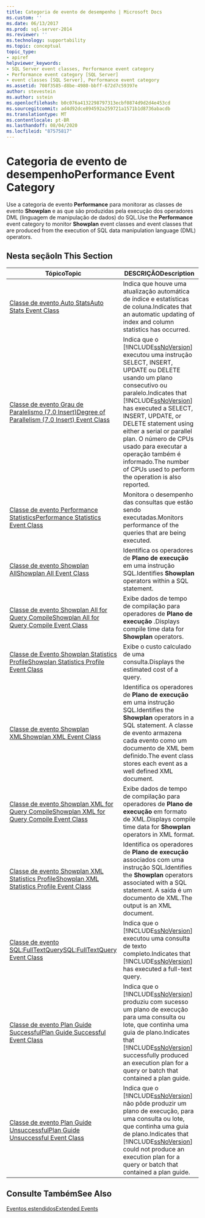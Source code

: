 ```yaml
---
title: Categoria de evento de desempenho | Microsoft Docs
ms.custom: ''
ms.date: 06/13/2017
ms.prod: sql-server-2014
ms.reviewer: ''
ms.technology: supportability
ms.topic: conceptual
topic_type:
- apiref
helpviewer_keywords:
- SQL Server event classes, Performance event category
- Performance event category [SQL Server]
- event classes [SQL Server], Performance event category
ms.assetid: 708f3585-d8be-4980-bbff-672d7c59397e
author: stevestein
ms.author: sstein
ms.openlocfilehash: b0c076a4132298797313ecbf0874d9d2d4e453cd
ms.sourcegitcommit: ad4d92dce894592a259721a1571b1d8736abacdb
ms.translationtype: MT
ms.contentlocale: pt-BR
ms.lasthandoff: 08/04/2020
ms.locfileid: "87575817"
---
```

# <a name="performance-event-category"></a><span data-ttu-id="0587a-102">Categoria de evento de desempenho</span><span class="sxs-lookup"><span data-stu-id="0587a-102">Performance Event Category</span></span>
  <span data-ttu-id="0587a-103">Use a categoria de evento **Performance** para monitorar as classes de evento **Showplan** e as que são produzidas pela execução dos operadores DML (linguagem de manipulação de dados) do SQL.</span><span class="sxs-lookup"><span data-stu-id="0587a-103">Use the **Performance** event category to monitor **Showplan** event classes and event classes that are produced from the execution of SQL data manipulation language (DML) operators.</span></span>  
  
## <a name="in-this-section"></a><span data-ttu-id="0587a-104">Nesta seção</span><span class="sxs-lookup"><span data-stu-id="0587a-104">In This Section</span></span>  
  
|<span data-ttu-id="0587a-105">Tópico</span><span class="sxs-lookup"><span data-stu-id="0587a-105">Topic</span></span>|<span data-ttu-id="0587a-106">DESCRIÇÃO</span><span class="sxs-lookup"><span data-stu-id="0587a-106">Description</span></span>|  
|-----------|-----------------|  
|[<span data-ttu-id="0587a-107">Classe de evento Auto Stats</span><span class="sxs-lookup"><span data-stu-id="0587a-107">Auto Stats Event Class</span></span>](auto-stats-event-class.md)|<span data-ttu-id="0587a-108">Indica que houve uma atualização automática de índice e estatísticas de coluna.</span><span class="sxs-lookup"><span data-stu-id="0587a-108">Indicates that an automatic updating of index and column statistics has occurred.</span></span>|  
|[<span data-ttu-id="0587a-109">Classe de evento Grau de Paralelismo &#40;7.0 Insert&#41;</span><span class="sxs-lookup"><span data-stu-id="0587a-109">Degree of Parallelism &#40;7.0 Insert&#41; Event Class</span></span>](degree-of-parallelism-7-0-insert-event-class.md)|<span data-ttu-id="0587a-110">Indica que o [!INCLUDE[ssNoVersion](../../includes/ssnoversion-md.md)] executou uma instrução  SELECT, INSERT, UPDATE ou DELETE usando um plano consecutivo ou paralelo.</span><span class="sxs-lookup"><span data-stu-id="0587a-110">Indicates that [!INCLUDE[ssNoVersion](../../includes/ssnoversion-md.md)] has executed a SELECT, INSERT, UPDATE, or DELETE statement using either a serial or parallel plan.</span></span> <span data-ttu-id="0587a-111">O número de CPUs usado para executar a operação também é informado.</span><span class="sxs-lookup"><span data-stu-id="0587a-111">The number of CPUs used to perform the operation is also reported.</span></span>|  
|[<span data-ttu-id="0587a-112">Classe de evento Performance Statistics</span><span class="sxs-lookup"><span data-stu-id="0587a-112">Performance Statistics Event Class</span></span>](performance-statistics-event-class.md)|<span data-ttu-id="0587a-113">Monitora o desempenho das consultas que estão sendo executadas.</span><span class="sxs-lookup"><span data-stu-id="0587a-113">Monitors performance of the queries that are being executed.</span></span>|  
|[<span data-ttu-id="0587a-114">Classe de evento Showplan All</span><span class="sxs-lookup"><span data-stu-id="0587a-114">Showplan All Event Class</span></span>](showplan-all-event-class.md)|<span data-ttu-id="0587a-115">Identifica os operadores de **Plano de execução** em uma instrução SQL.</span><span class="sxs-lookup"><span data-stu-id="0587a-115">Identifies **Showplan** operators within a SQL statement.</span></span>|  
|[<span data-ttu-id="0587a-116">Classe de evento Showplan All for Query Compile</span><span class="sxs-lookup"><span data-stu-id="0587a-116">Showplan All for Query Compile Event Class</span></span>](showplan-all-for-query-compile-event-class.md)|<span data-ttu-id="0587a-117">Exibe dados de tempo de compilação para operadores de **Plano de execução** .</span><span class="sxs-lookup"><span data-stu-id="0587a-117">Displays compile time data for **Showplan** operators.</span></span>|  
|[<span data-ttu-id="0587a-118">Classe de Evento Showplan Statistics Profile</span><span class="sxs-lookup"><span data-stu-id="0587a-118">Showplan Statistics Profile Event Class</span></span>](showplan-statistics-profile-event-class.md)|<span data-ttu-id="0587a-119">Exibe o custo calculado de uma consulta.</span><span class="sxs-lookup"><span data-stu-id="0587a-119">Displays the estimated cost of a query.</span></span>|  
|[<span data-ttu-id="0587a-120">Classe de evento Showplan XML</span><span class="sxs-lookup"><span data-stu-id="0587a-120">Showplan XML Event Class</span></span>](showplan-xml-event-class.md)|<span data-ttu-id="0587a-121">Identifica os operadores de **Plano de execução** em uma instrução SQL.</span><span class="sxs-lookup"><span data-stu-id="0587a-121">Identifies the **Showplan** operators in a SQL statement.</span></span> <span data-ttu-id="0587a-122">A classe de evento armazena cada evento como um documento de XML bem definido.</span><span class="sxs-lookup"><span data-stu-id="0587a-122">The event class stores each event as a well defined XML document.</span></span>|  
|[<span data-ttu-id="0587a-123">Classe de evento Showplan XML for Query Compile</span><span class="sxs-lookup"><span data-stu-id="0587a-123">Showplan XML for Query Compile Event Class</span></span>](showplan-xml-for-query-compile-event-class.md)|<span data-ttu-id="0587a-124">Exibe dados de tempo de compilação para operadores de **Plano de execução** em formato de XML.</span><span class="sxs-lookup"><span data-stu-id="0587a-124">Displays compile time data for **Showplan** operators in XML format.</span></span>|  
|[<span data-ttu-id="0587a-125">Classe de evento Showplan XML Statistics Profile</span><span class="sxs-lookup"><span data-stu-id="0587a-125">Showplan XML Statistics Profile Event Class</span></span>](showplan-xml-statistics-profile-event-class.md)|<span data-ttu-id="0587a-126">Identifica os operadores de **Plano de execução** associados com uma instrução SQL.</span><span class="sxs-lookup"><span data-stu-id="0587a-126">Identifies the **Showplan** operators associated with a SQL statement.</span></span> <span data-ttu-id="0587a-127">A saída é um documento de XML.</span><span class="sxs-lookup"><span data-stu-id="0587a-127">The output is an XML document.</span></span>|  
|[<span data-ttu-id="0587a-128">Classe de evento SQL:FullTextQuery</span><span class="sxs-lookup"><span data-stu-id="0587a-128">SQL:FullTextQuery Event Class</span></span>](sql-fulltextquery-event-class.md)|<span data-ttu-id="0587a-129">Indica que o [!INCLUDE[ssNoVersion](../../includes/ssnoversion-md.md)] executou uma consulta de texto completo.</span><span class="sxs-lookup"><span data-stu-id="0587a-129">Indicates that [!INCLUDE[ssNoVersion](../../includes/ssnoversion-md.md)] has executed a full-text query.</span></span>|  
|[<span data-ttu-id="0587a-130">Classe de evento Plan Guide Successful</span><span class="sxs-lookup"><span data-stu-id="0587a-130">Plan Guide Successful Event Class</span></span>](plan-guide-successful-event-class.md)|<span data-ttu-id="0587a-131">Indica que o [!INCLUDE[ssNoVersion](../../includes/ssnoversion-md.md)] produziu com sucesso um plano de execução para uma consulta ou lote, que continha uma guia de plano.</span><span class="sxs-lookup"><span data-stu-id="0587a-131">Indicates that [!INCLUDE[ssNoVersion](../../includes/ssnoversion-md.md)] successfully produced an execution plan for a query or batch that contained a plan guide.</span></span>|  
|[<span data-ttu-id="0587a-132">Classe de evento Plan Guide Unsuccessful</span><span class="sxs-lookup"><span data-stu-id="0587a-132">Plan Guide Unsuccessful Event Class</span></span>](plan-guide-unsuccessful-event-class.md)|<span data-ttu-id="0587a-133">Indica que o [!INCLUDE[ssNoVersion](../../includes/ssnoversion-md.md)] não pôde produzir um plano de execução, para uma consulta ou lote, que continha uma guia de plano.</span><span class="sxs-lookup"><span data-stu-id="0587a-133">Indicates that [!INCLUDE[ssNoVersion](../../includes/ssnoversion-md.md)] could not produce an execution plan for a query or batch that contained a plan guide.</span></span>|  
  
## <a name="see-also"></a><span data-ttu-id="0587a-134">Consulte Também</span><span class="sxs-lookup"><span data-stu-id="0587a-134">See Also</span></span>  
 [<span data-ttu-id="0587a-135">Eventos estendidos</span><span class="sxs-lookup"><span data-stu-id="0587a-135">Extended Events</span></span>](../extended-events/extended-events.md)  
  
  
